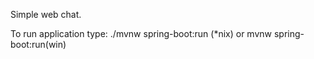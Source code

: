 Simple web chat.

To run application type:
./mvnw spring-boot:run (*nix)
or 
mvnw spring-boot:run(win)